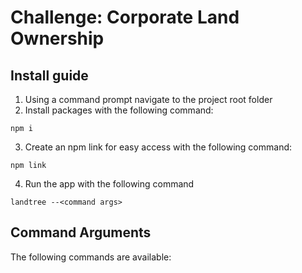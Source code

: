# Challenge: Corporate Land Ownership

## Install guide

1. Using a command prompt navigate to the project root folder
2. Install packages with the following command:

```
npm i
```

3.  Create an npm link for easy access with the following command:

```
npm link
```

4. Run the app with the following command

```
landtree --<command args>
```

## Command Arguments

The following commands are available:
